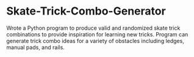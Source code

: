 # Skate-Trick-Combo-Generator
Wrote a Python program to produce valid and randomized skate trick combinations to provide inspiration for learning new tricks. Program can generate trick combo ideas for a variety of obstacles including ledges, manual pads, and rails.
